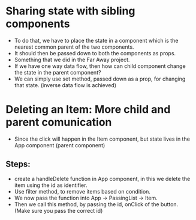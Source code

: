 # Sharing state with sibling components

- To do that, we have to place the state in a component which is the nearest common parent of the two components.
- It should then be passed down to both the components as props.
- Something that we did in the Far Away project.
- If we have one way data flow, then how can child component change the state in the parent component?
- We can simply use set method, passed down as a prop, for changing that state. (inverse data flow is achieved)

# Deleting an Item: More child and parent comunication

- Since the click will happen in the Item component, but state lives in the App component (parent component)

## Steps:

- create a handleDelete function in App component, in this we delete the item using the id as identifier.
- Use filter method, to remove items based on condition.
- We now pass the function into App -> PassingList -> Item.
- Then we call this method, by passing the id, onClick of the button. (Make sure you pass the correct id)
